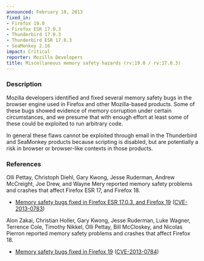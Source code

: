 ```yaml
---
announced: February 19, 2013
fixed_in:
- Firefox 19.0
- Firefox ESR 17.0.3
- Thunderbird 17.0.3
- Thunderbird ESR 17.0.3
- SeaMonkey 2.16
impact: Critical
reporter: Mozilla Developers
title: Miscellaneous memory safety hazards (rv:19.0 / rv:17.0.3)
---
```


<h3>Description</h3>

<p>Mozilla developers identified and fixed several memory safety bugs in the
browser engine used in Firefox and other Mozilla-based products. Some of these
bugs showed evidence of memory corruption under certain circumstances, and we
presume that with enough effort at least some of these could be exploited to run
arbitrary code.</p>

<p class="note">In general these flaws cannot be exploited through email in the
Thunderbird and SeaMonkey products because scripting is disabled, but are
potentially a risk in browser or browser-like contexts in those products.</p>


<h3>References</h3>

<p>Olli Pettay, Christoph Diehl, Gary Kwong, Jesse Ruderman, Andrew McCreight,
Joe Drew, and Wayne Mery reported memory safety problems and crashes that affect
Firefox ESR 17, and Firefox 18.</p>

<ul>
  <li><a href="https://bugzilla.mozilla.org/buglist.cgi?bug_id=830975,832162,822858,&#10;761448,812380,690970,826471,830399,818241,780549">
          Memory safety bugs fixed in Firefox ESR 17.0.3, and Firefox 19</a> (<a href="http://cve.mitre.org/cgi-bin/cvename.cgi?name=CVE-2013-0783" class="ex-ref">CVE-2013-0783</a>)</li>
</ul>

<p>Alon Zakai, Christian Holler, Gary Kwong, Jesse Ruderman, Luke Wagner,
Terrence Cole, Timothy Nikkel, Olli Pettay, Bill McCloskey, and Nicolas Pierron
reported memory safety problems and crashes that affect Firefox 18.</p>
<ul>
  <li><a href="https://bugzilla.mozilla.org/buglist.cgi?bug_id=830943,799803,799907,&#10;819635,766452,827687,805294,801114,790373,809295,810169,797977">
          Memory safety bugs fixed in Firefox 19</a> (<a href="http://cve.mitre.org/cgi-bin/cvename.cgi?name=CVE-2013-0784" class="ex-ref">CVE-2013-0784</a>)</li>
</ul>




